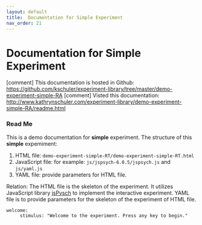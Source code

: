 ```yaml
---
layout: default
title:  Documentation for Simple Experiment
nav_order: 21
---
```

# Documentation for Simple Experiment

[comment] This documentation is hosted in Github: https://github.com/kschuler/experiment-library/tree/master/demo-experiment-simple-RA
[comment] Visted this documentation: http://www.kathrynschuler.com/experiment-library/demo-experiment-simple-RA/readme.html


### Read Me
This is a demo documentation for **simple** experiment. The structure of this **simple** expemiment:

1. HTML file: `demo-experiment-simple-RT/demo-experiment-simple-RT.html`
2. JavaScript file: for example: `js/jspsych-6.0.5/jspsych.js` and  `js/yaml.js`
3. YAML file: provide parameters for HTML file.

Relation: The HTML file is the skeleton of the experiment. It utilizes JavaScript library  [jsPysch](https://www.jspsych.org/) to implement the interactive experiment. YAML file is to provide parameters for the skeleton of the experiment of HTML file.
```
welcome:
     stimulus: "Welcome to the experiment. Press any key to begin."
```
<!--stackedit_data:
eyJoaXN0b3J5IjpbOTE0OTAyMjgyLDE5MTc4NTA5NDksLTcwOD
M2OTIwNywtMTc1NTE2MDEwNiw5OTcwODA4MjIsMTE4OTk4MDcz
NCwxNjA5Mjk3MTUwLC00OTE2MzU0NzksLTE5NDA2OTIxNDAsLT
g2NDMwMzA1MSwtNzM5MzY1MTQwLDE1ODE0NjM5ODYsLTEwNTk0
Mzc1NzMsMjk2NjUyNDczLDE3ODg3OTU0NzUsLTE5NjA3MjQzND
QsMTc4NjA1ODU1M119
-->